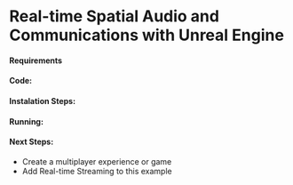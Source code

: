 # Real-time Spatial Audio and Communications with Unreal Engine

#### Requirements


#### Code:


#### Instalation Steps:
 

#### Running:
 


#### Next Steps:
* Create a multiplayer experience or game
* Add Real-time Streaming to this example